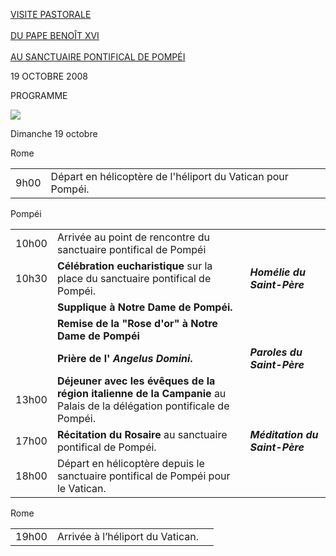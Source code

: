 [VISITE PASTORALE\
\
DU PAPE BENOÎT XVI\
\
AU SANCTUAIRE PONTIFICAL DE POMPÉI](/content/benedict-xvi/fr/travels/2008/index_pompei.html)

19 OCTOBRE 2008

PROGRAMME

![](/content/dam/benedict-xvi/images/news_services/liturgy/2003/img/rosario_pompei.jpg)

Dimanche 19 octobre

Rome

|     |     |     |
| --- | --- | --- |
| 9h00 | Départ en hélicoptère de l'héliport du Vatican pour Pompéi. |  |

Pompéi

|     |     |     |
| --- | --- | --- |
| 10h00 | Arrivée au point de rencontre du sanctuaire pontifical de Pompéi |  |
| 10h30 | **Célébration eucharistique** sur la place du sanctuaire pontifical de Pompéi. | ***Homélie du Saint-Père*** |
|  | **Supplique à Notre Dame de Pompéi.** |  |
|  | **Remise de la "Rose d'or" à Notre Dame de Pompéi** |  |
|  | **Prière de l' *Angelus Domini*.** | ***Paroles du Saint-Père*** |
| 13h00 | **Déjeuner avec les évêques de la région italienne de la Campanie** au Palais de la délégation pontificale de Pompéi. |  |
| 17h00 | **Récitation du Rosaire** au sanctuaire pontifical de Pompéi. | ***Méditation du Saint-Père*** |
| 18h00 | Départ en hélicoptère depuis le sanctuaire pontifical de Pompéi pour le Vatican. |  |

Rome

|     |     |     |
| --- | --- | --- |
| 19h00 | Arrivée à l’héliport du Vatican. |  |